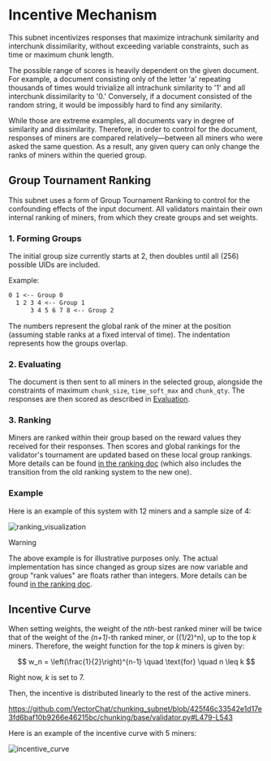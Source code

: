 # Incentive Mechanism

This subnet incentivizes responses that maximize intrachunk similarity and interchunk dissimilarity, without exceeding variable constraints, such as time or maximum chunk length.

The possible range of scores is heavily dependent on the given document. For example, a document consisting only of the letter 'a' repeating thousands of times would trivialize all intrachunk similarity to '1' and all interchunk dissimilarity to '0.' Conversely, if a document consisted of the random string, it would be impossibly hard to find any similarity.

While those are extreme examples, all documents vary in degree of similarity and dissimilarity. Therefore, in order to control for the document, responses of miners are compared relatively—between all miners who were asked the same question. As a result, any given query can only change the ranks of miners within the queried group.

## Group Tournament Ranking

This subnet uses a form of Group Tournament Ranking to control for the confounding effects of the input document. All validators maintain their own internal ranking of miners, from which they create groups and set weights.

### 1. Forming Groups

The initial group size currently starts at 2, then doubles until all (256) possible UIDs are included.

Example:

```txt
0 1 <-- Group 0
  1 2 3 4 <-- Group 1
      3 4 5 6 7 8 <-- Group 2
```

The numbers represent the global rank of the miner at the position (assuming stable ranks at a fixed interval of time). The indentation represents how the groups overlap.

### 2. Evaluating

The document is then sent to all miners in the selected group, alongside the constraints of maximum `chunk_size`, `time_soft_max` and `chunk_qty`. The responses are then scored as described in [Evaluation](./evaluation.md).

### 3. Ranking

Miners are ranked within their group based on the reward values they received for their responses. Then scores and global rankings for the validator's tournament are updated based on these local group rankings. More details can be found [in the ranking doc](./ranking.md) (which also includes the transition from the old ranking system to the new one).

### Example

Here is an example of this system with 12 miners and a sample size of 4:

![ranking_visualization](../assets/ranking_visualization.png)

> [!WARNING]
> The above example is for illustrative purposes only. The actual implementation has since changed as group sizes are now variable and group "rank values" are floats rather than integers. More details can be found [in the ranking doc](./ranking.md).

## Incentive Curve

When setting weights, the weight of the _nth_-best ranked miner will be twice that of the weight of the _(n+1)_-th ranked miner, or \((1/2)^n\), up to the top _k_ miners. Therefore, the weight function for the top _k_ miners is given by:

$$
w_n = \left(\frac{1}{2}\right)^{n-1} \quad \text{for} \quad n \leq k
$$

Right now, _k_ is set to 7.

Then, the incentive is distributed linearly to the rest of the active miners. 

https://github.com/VectorChat/chunking_subnet/blob/425f46c33542e1d17e3fd6baf10b9266e46215bc/chunking/base/validator.py#L479-L543

Here is an example of the incentive curve with 5 miners:

![incentive_curve](../assets/incentive_curve.png)

